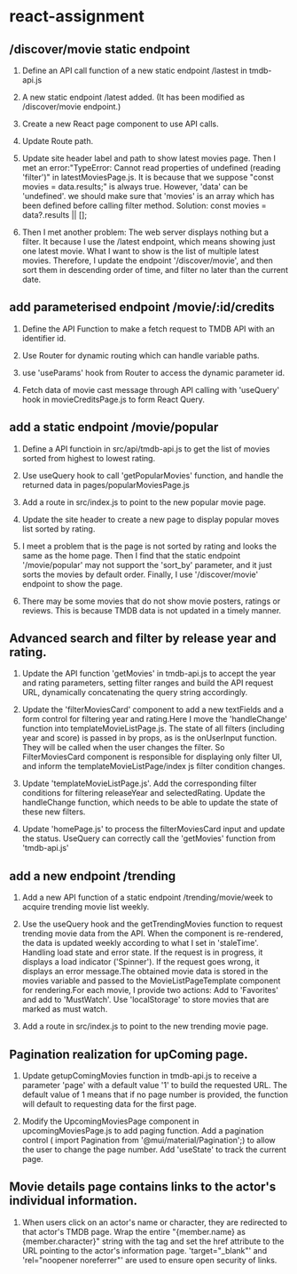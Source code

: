 # react-assignment


## /discover/movie static endpoint

1.  Define an API call function of a new static endpoint /lastest in tmdb-api.js

1.  A new static endpoint /latest added. (It has been modified as /discover/movie endpoint.)

1.  Create a new React page component to use API calls.

1.  Update Route path.
    
1.  Update site header label and path to show latest movies page.
    Then I met an error:"TypeError: Cannot read properties of undefined (reading 'filter')" in latestMoviesPage.js. It is because that we suppose "const movies = data.results;" is always true. However, 'data' can be 'undefined'. we should make sure that 'movies' is an array which has been defined before calling filter method. Solution: const movies = data?.results || []; 

1.  Then I met another problem: The web server displays nothing but a filter. It because I use the /latest   endpoint, which means showing just one latest movie. What I want to show is the list of multiple latest movies. Therefore, I update the endpoint '/discover/movie', and then sort them in descending order of time, and filter no later than the current date.



## add parameterised endpoint /movie/:id/credits

1. Define the API Function to make a fetch request to TMDB API with an identifier id.

1. Use Router for dynamic routing which can handle variable paths.

1. use 'useParams' hook from Router to access the dynamic parameter id.

1. Fetch data of movie cast message through API calling with 'useQuery' hook in movieCreditsPage.js to form React Query.


## add a static endpoint /movie/popular
 
 1. Define a API functioin in src/api/tmdb-api.js to get the list of movies sorted from highest to lowest rating.

 1. Use useQuery hook to call 'getPopularMovies' function, and handle the returned data in pages/popularMoviesPage.js

 1. Add a route in src/index.js to point to the new popular movie page.

 1. Update the site header to create a new page to display popular moves list sorted by rating.

 1. I meet a problem that is the page is not sorted by rating and looks the same as the home page. Then I find that the static endpoint '/movie/popular' may not support the 'sort_by' parameter, and it just sorts the movies by default order. Finally, I use '/discover/movie' endpoint to show the page.

 1. There may be some movies that do not show movie posters, ratings or reviews. This is because TMDB data is not updated in a timely manner.

## Advanced search and filter by release year and rating.

1. Update the API function 'getMovies' in tmdb-api.js to accept the year and rating parameters, setting filter ranges and build the API request URL, dynamically concatenating the query string accordingly.

1. Update the 'filterMoviesCard' component to add a new textFields and a form control for filtering year and rating.Here I move the 'handleChange' function into templateMovieListPage.js. The state of all filters (including year and score) is passed in by props, as is the onUserInput function. They will be called when the user changes the filter. So FilterMoviesCard component is responsible for displaying only filter UI, and inform the templateMovieListPage/index js filter condition changes.

1. Update 'templateMovieListPage.js'. Add the corresponding filter conditions for filtering releaseYear and selectedRating.
Update the handleChange function, which needs to be able to update the state of these new filters.

1. Update 'homePage.js' to process the filterMoviesCard input and update the status. UseQuery can correctly call the 'getMovies' function from 'tmdb-api.js'


## add a new endpoint /trending

1. Add a new API function of a static endpoint /trending/movie/week to acquire trending movie list weekly.

1. Use the useQuery hook and the getTrendingMovies function to request trending movie data from the API. When the component is re-rendered, the data is updated weekly according to what I set in 'staleTime'. Handling load state and error state. If the request is in progress, it displays a load indicator ('Spinner'). If the request goes wrong, it displays an error message.The obtained movie data is stored in the movies variable and passed to the MovieListPageTemplate component for rendering.For each movie, I provide two actions: Add to 'Favorites' and add to 'MustWatch'. Use 'localStorage' to store movies that are marked as must watch.

1. Add a route in src/index.js to point to the new trending movie page.



## Pagination realization for upComing page.

1. Update getupComingMovies function in tmdb-api.js to receive a parameter 'page' with a default value '1' to build the requested URL. The default value of 1 means that if no page number is provided, the function will default to requesting data for the first page.

1. Modify the UpcomingMoviesPage component in upcomingMoviesPage.js to add paging function. Add a pagination control ( import Pagination from '@mui/material/Pagination';) to allow the user to change the page number. Add 'useState' to track the current page.


## Movie details page contains links to the actor's  individual information.

1. When users click on an actor's name or character, they are redirected to that actor's TMDB page. Wrap the entire "{member.name} as {member.character}" string with the <a> tag and set the href attribute to the URL pointing to the actor's information page. 'target="_blank"' and 'rel="noopener noreferrer"' are used to ensure open security of links.